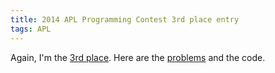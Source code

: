 ```yaml
---
title: 2014 APL Programming Contest 3rd place entry
tags: APL
---
```


Again, I'm the [3rd place](http://www.dyalog.com/news/94/420/2014-APL-Programming-Contest-Winners.htm). Here are the [problems](https://studentcompetitions-general.s3.amazonaws.com/testing-challenge/dyalog/2014%20APL%20Problem%20Solving%20Competition%20Phase%20II%20Problems.pdf) and the code. 

<script src="https://gist.github.com/Mgccl/8b82b8574256b23a1de0.js"></script>